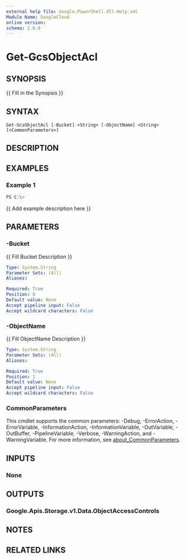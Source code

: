 ```yaml
---
external help file: Google.PowerShell.dll-Help.xml
Module Name: GoogleCloud
online version:
schema: 2.0.0
---
```


# Get-GcsObjectAcl

## SYNOPSIS
{{ Fill in the Synopsis }}

## SYNTAX

```
Get-GcsObjectAcl [-Bucket] <String> [-ObjectName] <String> [<CommonParameters>]
```

## DESCRIPTION


## EXAMPLES

### Example 1
```powershell
PS C:\> 
```

{{ Add example description here }}

## PARAMETERS

### -Bucket
{{ Fill Bucket Description }}

```yaml
Type: System.String
Parameter Sets: (All)
Aliases:

Required: True
Position: 0
Default value: None
Accept pipeline input: False
Accept wildcard characters: False
```

### -ObjectName
{{ Fill ObjectName Description }}

```yaml
Type: System.String
Parameter Sets: (All)
Aliases:

Required: True
Position: 1
Default value: None
Accept pipeline input: False
Accept wildcard characters: False
```

### CommonParameters
This cmdlet supports the common parameters: -Debug, -ErrorAction, -ErrorVariable, -InformationAction, -InformationVariable, -OutVariable, -OutBuffer, -PipelineVariable, -Verbose, -WarningAction, and -WarningVariable. For more information, see [about_CommonParameters](http://go.microsoft.com/fwlink/?LinkID=113216).

## INPUTS

### None

## OUTPUTS

### Google.Apis.Storage.v1.Data.ObjectAccessControls

## NOTES

## RELATED LINKS
